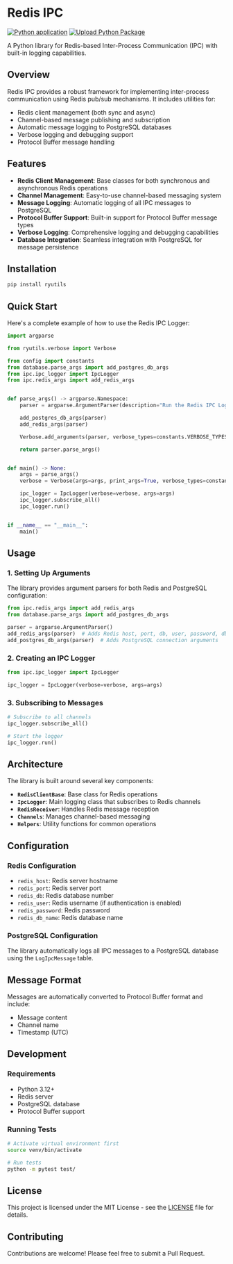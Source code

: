 # Redis IPC

[![Python application](https://github.com/droneshire/ry-redis-bus/actions/workflows/python-app.yml/badge.svg)](https://github.com/droneshire/ry-redis-bus/actions/workflows/python-app.yml)
[![Upload Python Package](https://github.com/droneshire/ry-redis-bus/actions/workflows/python-publish.yml/badge.svg)](https://github.com/droneshire/ry-redis-bus/actions/workflows/python-publish.yml)

A Python library for Redis-based Inter-Process Communication (IPC) with built-in logging capabilities.

## Overview

Redis IPC provides a robust framework for implementing inter-process communication using Redis pub/sub mechanisms. It includes utilities for:

- Redis client management (both sync and async)
- Channel-based message publishing and subscription
- Automatic message logging to PostgreSQL databases
- Verbose logging and debugging support
- Protocol Buffer message handling

## Features

- **Redis Client Management**: Base classes for both synchronous and asynchronous Redis operations
- **Channel Management**: Easy-to-use channel-based messaging system
- **Message Logging**: Automatic logging of all IPC messages to PostgreSQL
- **Protocol Buffer Support**: Built-in support for Protocol Buffer message types
- **Verbose Logging**: Comprehensive logging and debugging capabilities
- **Database Integration**: Seamless integration with PostgreSQL for message persistence

## Installation

```bash
pip install ryutils
```

## Quick Start

Here's a complete example of how to use the Redis IPC Logger:

```python
import argparse

from ryutils.verbose import Verbose

from config import constants
from database.parse_args import add_postgres_db_args
from ipc.ipc_logger import IpcLogger
from ipc.redis_args import add_redis_args


def parse_args() -> argparse.Namespace:
    parser = argparse.ArgumentParser(description="Run the Redis IPC Logger")

    add_postgres_db_args(parser)
    add_redis_args(parser)

    Verbose.add_arguments(parser, verbose_types=constants.VERBOSE_TYPES)

    return parser.parse_args()


def main() -> None:
    args = parse_args()
    verbose = Verbose(args=args, print_args=True, verbose_types=constants.VERBOSE_TYPES)

    ipc_logger = IpcLogger(verbose=verbose, args=args)
    ipc_logger.subscribe_all()
    ipc_logger.run()


if __name__ == "__main__":
    main()
```

## Usage

### 1. Setting Up Arguments

The library provides argument parsers for both Redis and PostgreSQL configuration:

```python
from ipc.redis_args import add_redis_args
from database.parse_args import add_postgres_db_args

parser = argparse.ArgumentParser()
add_redis_args(parser)  # Adds Redis host, port, db, user, password, db_name
add_postgres_db_args(parser)  # Adds PostgreSQL connection arguments
```

### 2. Creating an IPC Logger

```python
from ipc.ipc_logger import IpcLogger

ipc_logger = IpcLogger(verbose=verbose, args=args)
```

### 3. Subscribing to Messages

```python
# Subscribe to all channels
ipc_logger.subscribe_all()

# Start the logger
ipc_logger.run()
```

## Architecture

The library is built around several key components:

- **`RedisClientBase`**: Base class for Redis operations
- **`IpcLogger`**: Main logging class that subscribes to Redis channels
- **`RedisReceiver`**: Handles Redis message reception
- **`Channels`**: Manages channel-based messaging
- **`Helpers`**: Utility functions for common operations

## Configuration

### Redis Configuration

- `redis_host`: Redis server hostname
- `redis_port`: Redis server port
- `redis_db`: Redis database number
- `redis_user`: Redis username (if authentication is enabled)
- `redis_password`: Redis password
- `redis_db_name`: Redis database name

### PostgreSQL Configuration

The library automatically logs all IPC messages to a PostgreSQL database using the `LogIpcMessage` table.

## Message Format

Messages are automatically converted to Protocol Buffer format and include:

- Message content
- Channel name
- Timestamp (UTC)

## Development

### Requirements

- Python 3.12+
- Redis server
- PostgreSQL database
- Protocol Buffer support

### Running Tests

```bash
# Activate virtual environment first
source venv/bin/activate

# Run tests
python -m pytest test/
```

## License

This project is licensed under the MIT License - see the [LICENSE](LICENSE) file for details.

## Contributing

Contributions are welcome! Please feel free to submit a Pull Request.

